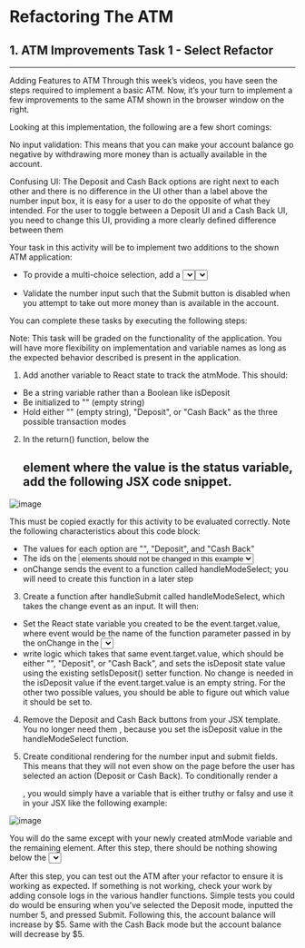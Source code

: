 # Refactoring The ATM
## 1. ATM Improvements Task 1 - Select Refactor
-------------------------------------------------

Adding Features to ATM
Through this week’s videos, you have seen the steps required to implement a basic ATM. Now, it’s your turn to implement 
a few improvements to the same ATM shown in the browser window on the right.

Looking at this implementation, the following are a few short comings:

No input validation: This means that you can make your account balance go negative by withdrawing more money than is 
actually available in the account.

Confusing UI: The Deposit and Cash Back options are right next to each other and there is no difference in the UI other 
than a label above the number input box, it is easy for a user to do the opposite of what they intended.
For the user to toggle between a Deposit UI and a Cash Back UI, you need to change this UI, providing a more clearly 
defined difference between them

Your task in this activity will be to implement two additions to the shown ATM application:

* To provide a multi-choice selection, add a <select> input element below Account Balance which will allow the 
user to switch between Deposit, Cash Back, and a null option. The content below the <select> input will only be shown 
if the atmMode is set to Deposit or Cash Back, but not the third option (i.e., null). The atmMode should be initialized to the 
null option in React.useState().

* Validate the number input such that the Submit button is disabled when you attempt to take out more money than is available in the account.

You can complete these tasks by executing the following steps:

Note: This task will be graded on the functionality of the application. You will have more flexibility on 
implementation and variable names as long as the expected behavior described is present in the application.

1. Add another variable to React state to track the atmMode. This should:
* Be a string variable rather than a Boolean like isDeposit
* Be initialized to "" (empty string)
* Hold either "" (empty string), "Deposit", or "Cash Back" as the three possible transaction modes

2. In the return() function, below the <h2> element where the value is the status variable, add the following JSX code snippet.

![image](https://user-images.githubusercontent.com/105542222/216723252-09e237c7-a04e-4e86-9214-7bf95a955bd2.png)

  
This must be copied exactly for this activity to be evaluated correctly. Note the following characteristics about this code block:
  
* The values for each option are "", "Deposit", and "Cash Back"
* The ids on the <select> and <option> elements should not be changed in this example
* onChange sends the event to a function called handleModeSelect; you will need to create this function in a later step
 
3. Create a function after handleSubmit called handleModeSelect, which takes the change event as an input. It will then:

* Set the React state variable you created to be the event.target.value, where event would be the name of the function parameter passed in by the onChange in the <select> element added in Step 2
* write logic which takes that same event.target.value, which should be either "", "Deposit", or "Cash Back", and sets the isDeposit state value using the existing setIsDeposit() setter function. No change is needed in the isDeposit value if the event.target.value is an empty string. For the other two possible values, you should be able to figure out which value it should be set to.

4. Remove the Deposit and Cash Back buttons from your JSX template. You no longer need them , because you set the isDeposit value in the handleModeSelect function.

5. Create conditional rendering for the number input and submit fields. This means that they will not even show on the page before the user has selected an action (Deposit or Cash Back). To conditionally render a <div></div>, you would simply have a variable that is either truthy or falsy and use it in your JSX like the following example:

![image](https://user-images.githubusercontent.com/105542222/216723386-aa59a0a5-e96e-4929-9679-68e600a82b63.png)
  
You will do the same except with your newly created atmMode variable and the remaining <ATMDeposit></ATMDeposit> element. After this step, there should be nothing showing below the <select> element if there is no mode selected.

After this step, you can test out the ATM after your refactor to ensure it is working as expected. If something is not working, check your work by adding console logs in the various handler functions. Simple tests you could do would be ensuring when you’ve selected the Deposit mode, inputted the number 5, and pressed Submit. Following this, the account balance will increase by $5. Same with the Cash Back mode but the account balance will decrease by $5.
